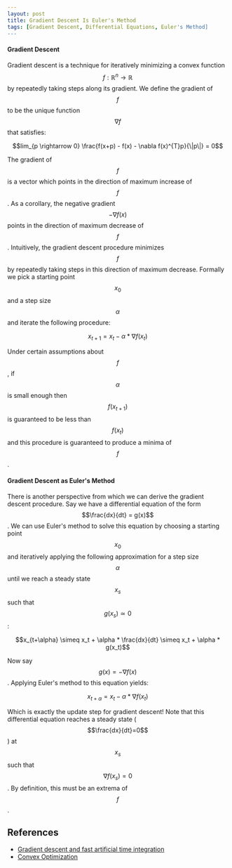 ```yaml
---
layout: post
title: Gradient Descent Is Euler's Method
tags: [Gradient Descent, Differential Equations, Euler's Method]
---
```

<script> 
  (function(i,s,o,g,r,a,m){i['GoogleAnalyticsObject']=r;i[r]=i[r]||function(){
  (i[r].q=i[r].q||[]).push(arguments)},i[r].l=1*new Date();a=s.createElement(o),
  m=s.getElementsByTagName(o)[0];a.async=1;a.src=g;m.parentNode.insertBefore(a,m)
  })(window,document,'script','https://www.google-analytics.com/analytics.js','ga');

  ga('create', 'UA-82391879-1', 'auto');
  ga('send', 'pageview');

</script>

#### Gradient Descent
Gradient descent is a technique for iteratively minimizing a convex function $$f: \mathbb{R}^n \rightarrow \mathbb{R}$$ by repeatedly taking steps along its gradient. We define the gradient of $$f$$ to be the unique function $$\nabla f$$ that satisfies:

$$lim_{p \rightarrow 0} \frac{f(x+p) - f(x) - \nabla f(x)^{T}p}{\|p\|} = 0$$

The gradient of $$f$$ is a vector which points in the direction of maximum increase of $$f$$. As a corollary, the negative gradient $$- \nabla f(x)$$ points in the direction of maximum decrease of $$f$$. Intuitively, the gradient descent procedure minimizes $$f$$ by repeatedly taking steps in this direction of maximum decrease. Formally we pick a starting point $$x_0$$ and a step size $$\alpha$$ and iterate the following procedure:

$$x_{t+1} = x_t - \alpha * \nabla f(x_t)$$

Under certain assumptions about $$f$$, if $$\alpha$$ is small enough then $$f(x_{t+1})$$ is guaranteed to be less than $$f(x_t)$$ and this procedure is guaranteed to produce a minima of $$f$$.


#### Gradient Descent as Euler's Method
There is another perspective from which we can derive the gradient descent procedure. Say we have a differential equation of the form $$\frac{dx}{dt} = g(x)$$. We can use Euler's method to solve this equation by choosing a starting point $$x_0$$ and iteratively applying the following approximation for a step size $$\alpha$$ until we reach a steady state $$x_s$$ such that $$g(x_s) \simeq 0$$:

$$x_{t+\alpha} \simeq x_t + \alpha * \frac{dx}{dt} \simeq x_t + \alpha * g(x_t)$$

Now say $$g(x) = -\nabla f(x)$$. Applying Euler's method to this equation yields:

$$x_{t+\alpha} = x_{t} - \alpha * \nabla f(x_t)$$

Which is exactly the update step for gradient descent! Note that this differential equation reaches a steady state ($$\frac{dx}{dt}=0$$) at $$x_s$$ such that $$\nabla f(x_s) = 0$$. By definition, this must be an extrema of $$f$$.



## References

* [Gradient descent and fast artificial time integration](https://www.cs.ubc.ca/~ascher/papers/adhs.pdf)
* [Convex Optimization](https://cims.nyu.edu/~cfgranda/pages/OBDA_fall17/notes/convex_optimization.pdf)













<!-- Say we use $t$ as a time index  for gradient descent. Then gradient descent with step size $\alpha$ is:
\[(x_{t+\alpha} - x_{t} )/\alpha = -\nabla f(x)\]as $\alpha \rightarrow 0$ this becomes

$$\frac{dx}{dt} = -\nabla f(x)$$


The steady state of this differential equation (when dx/dt=0) is when $\nabla f(x) = 0$, which must be an extrema. -->
<!-- 
$$\mathbf{X}$$




## Taylor Series Perspective

We can approximate the function $$f$$ about the point $$x$$ with the Taylor series:

$$f(x') = f(x) + \nabla f(x)(x' - x) + \frac{1}{2}(x' - x)^{T} \nabla^{2}f(x) (x'-x) + ...$$

For a given number of terms, the quality of this approximation decreases as $$|x' - x|$$ increases. We can view gradient descent as forming thr 

 -->
